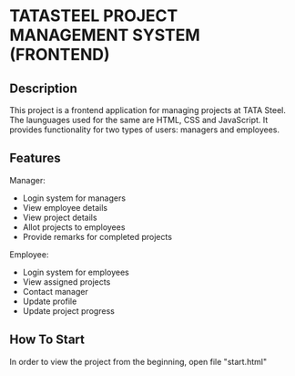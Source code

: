 
# TATASTEEL PROJECT MANAGEMENT SYSTEM (FRONTEND) 




## Description

This project is a frontend application for managing projects at TATA Steel. The launguages used for the same are HTML, CSS and JavaScript. It provides functionality for two types of users: managers and employees.





## Features
Manager:
- Login system for managers
- View employee details
- View project details
- Allot projects to employees
- Provide remarks for completed projects

Employee:
- Login system for employees
- View assigned projects
- Contact manager
- Update profile
- Update project progress


## How To Start

In order to view the project from the beginning, open file "start.html"

